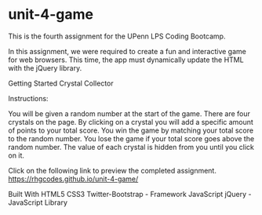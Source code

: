 # unit-4-game

This is the fourth assignment for the UPenn LPS Coding Bootcamp.

In this assignment, we were required to create a fun and interactive game for web browsers. This time, the app must dynamically update the HTML with the jQuery library.

Getting Started
Crystal Collector

Instructions:

You will be given a random number at the start of the game. There are four crystals on the page. By clicking on a crystal you will add a specific amount of points to your total score. You win the game by matching your total score to the random number. You lose the game if your total score goes above the random number. The value of each crystal is hidden from you until you click on it.

Click on the following link to preview the completed assignment.
https://rhgcodes.github.io/unit-4-game/

Built With
HTML5
CSS3
Twitter-Bootstrap - Framework
JavaScript
jQuery - JavaScript Library
